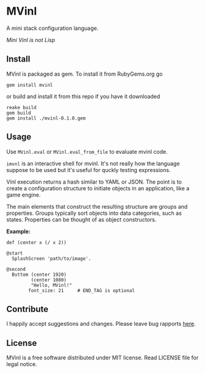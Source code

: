 # MVinl

A mini stack configuration language.

*Mini Vinl is not Lisp*

## Install

MVinl is packaged as gem. To install it from RubyGems.org go

```
gem install mvinl
```

or build and install it from this repo if you have it downloaded

```
reake build
gem build
gem install ./mvinl-0.1.0.gem
```

## Usage

Use `MVinl.eval` or `MVinl.eval_from_file` to evaluate mvinl code.

`imvnl` is an interactive shell for mvinl. It's not really how the language
suppose to be used but it's useful for quckly testing expressions.

Vinl execution returns a hash similar to YAML or JSON. The point is to create a
configuration structure to initiate objects in an application, like a game
engine.

The main elements that construct the resulting structure are groups and
properties. Groups typically sort objects into data categories, such as states.
Properties can be thought of as object constructors.

**Example:**

``` mvinl
def (center x (/ x 2))

@start
  SplashScreen 'path/to/image'.

@second
  Buttom (center 1920)
         (center 1080)
         "Hello, MVinl!"
        font_size: 21     # END_TAG is optional
```

## Contribute

I happily accept suggestions and changes. Please leave bug rapports
[here](https://github.com/513ry/mvinl/issues).

## License

MVinl is a free software distributed under MIT license. Read LICENSE file for
legal notice.
